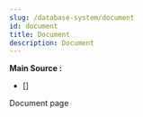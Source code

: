 ```yaml
---
slug: /database-system/document
id: document
title: Document
description: Document
---
```


**Main Source :**

- [] 

Document page
